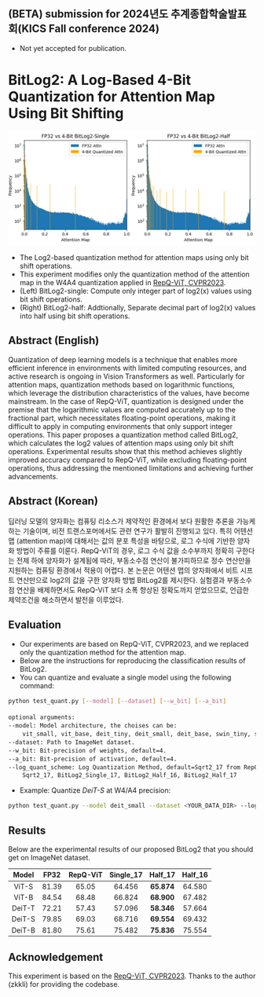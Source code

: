 ## (BETA) submission for 2024년도 추계종합학술발표회(KICS Fall conference 2024)
- Not yet accepted for publication.

# BitLog2: A Log-Based 4-Bit Quantization for Attention Map Using Bit Shifting
![img](BitLog2.png)

- The Log2-based quantization method for attention maps using only bit shift operations.
- This experiment modifies only the quantization method of the attention map in the W4A4 quantization applied in [RepQ-ViT, CVPR2023](https://github.com/zkkli/RepQ-ViT).
- (Left) BitLog2-single: Compute only integer part of log2(x) values using bit shift operations.
- (Right) BitLog2-half: Addtionally, Separate decimal part of log2(x) values into half using bit shift operations.

## Abstract (English)
Quantization of deep learning models is a technique that enables more efficient inference in environments with limited computing resources, and active research is ongoing in Vision Transformers as well. Particularly for attention maps, quantization methods based on logarithmic functions, which leverage the distribution characteristics of the values, have become mainstream. In the case of RepQ-ViT, quantization is designed under the premise that the logarithmic values are computed accurately up to the fractional part, which necessitates floating-point operations, making it difficult to apply in computing environments that only support integer operations. This paper proposes a quantization method called BitLog2, which calculates the log2 values of attention maps using only bit shift operations. Experimental results show that this method achieves slightly improved accuracy compared to RepQ-ViT, while excluding floating-point operations, thus addressing the mentioned limitations and achieving further advancements.

## Abstract (Korean)
딥러닝 모델의 양자화는 컴퓨팅 리소스가 제약적인 환경에서 보다 원활한 추론을 가능케하는 기술이며, 비전 트랜스포머에서도 관련 연구가 활발히 진행되고 있다. 특히 어텐션 맵 (attention map)에 대해서는 값의 분포 특성을 바탕으로, 로그 수식에 기반한 양자화 방법이 주류를 이룬다. RepQ-ViT의 경우, 로그 수식 값을 소수부까지 정확히 구한다는 전제 하에 양자화가 설계됨에 따라, 부동소수점 연산이 불가피하므로 정수 연산만을 지원하는 컴퓨팅 환경에서 적용이 어렵다. 본 논문은 어텐션 맵의 양자화에서 비트 시프트 연산만으로 log2의 값을 구한 양자화 방법 BitLog2를 제시한다. 실험결과 부동소수점 연산을 배제하면서도 RepQ-ViT 보다 소폭 향상된 정확도까지 얻었으므로, 언급한 제약조건을 해소하면서 발전을 이루었다.

## Evaluation
- Our experiments are based on RepQ-ViT, CVPR2023, and we replaced only the quantization method for the attention map.
- Below are the instructions for reproducing the classification results of BitLog2.
- You can quantize and evaluate a single model using the following command:

```bash
python test_quant.py [--model] [--dataset] [--w_bit] [--a_bit]

optional arguments:
--model: Model architecture, the choises can be: 
    vit_small, vit_base, deit_tiny, deit_small, deit_base, swin_tiny, swin_small.
--dataset: Path to ImageNet dataset.
--w_bit: Bit-precision of weights, default=4.
--a_bit: Bit-precision of activation, default=4.
--log_quant_scheme: Log Quantization Method, default=Sqrt2_17 from RepQ-ViT.
    Sqrt2_17, BitLog2_Single_17, BitLog2_Half_16, BitLog2_Half_17
```

- Example: Quantize *DeiT-S* at W4/A4 precision:

```bash
python test_quant.py --model deit_small --dataset <YOUR_DATA_DIR> --log_quant_scheme BitLog2_Half_17
```

## Results

Below are the experimental results of our proposed BitLog2 that you should get on ImageNet dataset.

| Model  | FP32  | RepQ-ViT | Single_17 |  Half_17   | Half_16 |
| :----: | :---: | :------: | :-------: | :--------: | :-----: |
| ViT-S  | 81.39 |  65.05   |  64.456   | **65.874** | 64.580  |
| ViT-B  | 84.54 |  68.48   |  66.824   | **68.900** | 67.482  |
| DeiT-T | 72.21 |  57.43   |  57.096   | **58.346** | 57.664  |
| DeiT-S | 79.85 |  69.03   |  68.716   | **69.554** | 69.432  |
| DeiT-B | 81.80 |  75.61   |  75.482   | **75.836** | 75.554  |


## Acknowledgement

This experiment is based on the [RepQ-ViT, CVPR2023](https://github.com/zkkli/RepQ-ViT).
Thanks to the author (zkkli) for providing the codebase.

<!-- | Swin-T (81.35) | W4/A4 |  72.31   | W6/A6 |  80.69   | -->
<!-- | Swin-S (83.23) | W4/A4 |  79.45   | W6/A6 |  82.79   | -->

<!-- ## Citation

We appreciate it if you would please cite the following paper if you found the implementation useful for your work:

```bash
@inproceedings{li2023repq,
  title={Repq-vit: Scale reparameterization for post-training quantization of vision transformers},
  author={Li, Zhikai and Xiao, Junrui and Yang, Lianwei and Gu, Qingyi},
  booktitle={Proceedings of the IEEE/CVF International Conference on Computer Vision},
  pages={17227--17236},
  year={2023}
}
``` -->
